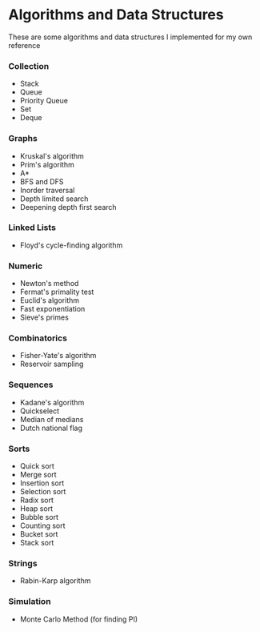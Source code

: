 Algorithms and Data Structures
==========

These are some algorithms and data structures I implemented for my own reference

### Collection
- Stack
- Queue
- Priority Queue
- Set
- Deque

### Graphs
- Kruskal's algorithm
- Prim's algorithm
- A*
- BFS and DFS
- Inorder traversal
- Depth limited search
- Deepening depth first search

### Linked Lists
- Floyd's cycle-finding algorithm

### Numeric
- Newton's method
- Fermat's primality test
- Euclid's algorithm
- Fast exponentiation
- Sieve's primes

### Combinatorics
- Fisher-Yate's algorithm
- Reservoir sampling

### Sequences
- Kadane's algorithm
- Quickselect
- Median of medians
- Dutch national flag

### Sorts
- Quick sort
- Merge sort
- Insertion sort
- Selection sort
- Radix sort
- Heap sort
- Bubble sort
- Counting sort
- Bucket sort
- Stack sort

### Strings
- Rabin-Karp algorithm

### Simulation
- Monte Carlo Method (for finding PI)
